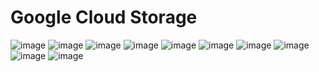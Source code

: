 Google Cloud Storage
====================

![image](https://user-images.githubusercontent.com/53966749/201885925-f3ac69d0-03e4-4e0e-8e2c-e881dc2b6314.png)
![image](https://user-images.githubusercontent.com/53966749/201886065-00aec947-196a-4469-8329-0d02e02bc780.png)
![image](https://user-images.githubusercontent.com/53966749/201886139-8d0038b1-9a62-4dc3-b0d9-dc3b78751df5.png)
![image](https://user-images.githubusercontent.com/53966749/201886304-b5c4d6ce-ae58-4ce5-a29e-4415fc550cc4.png)
![image](https://user-images.githubusercontent.com/53966749/201886416-94884e92-08dd-4260-891b-3c2069a849fc.png)
![image](https://user-images.githubusercontent.com/53966749/201886525-bccbdc6d-1458-474c-b4f8-755594687ebc.png)
![image](https://user-images.githubusercontent.com/53966749/201886646-6560d826-ef42-4412-8295-a274f7b125ed.png)
![image](https://user-images.githubusercontent.com/53966749/201886731-a421605c-9348-4bf5-bb38-261d52be3048.png)
![image](https://user-images.githubusercontent.com/53966749/201886793-933cc774-ae47-47bb-8dd0-65319f9d08ca.png)
![image](https://user-images.githubusercontent.com/53966749/201886918-c436e0a9-b7fa-41b7-800d-796bac365b60.png)
